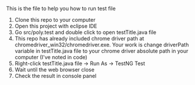 This is the file to help you how to run test file
1. Clone this repo to your computer
2. Open this project with eclipse IDE
3. Go src/poly.test and double click to open testTitle.java file
4. This repo has already included chrome driver path at chromedriver_win32/chromedriver.exe. Your work is change driverPath variable in testTitle.java file to your chrome driver absolute path in your computer (I've noted in code)
5. Right-click testTitle.java file -> Run As -> TestNG Test
6. Wait until the web browser close
7. Check the result in console panel
